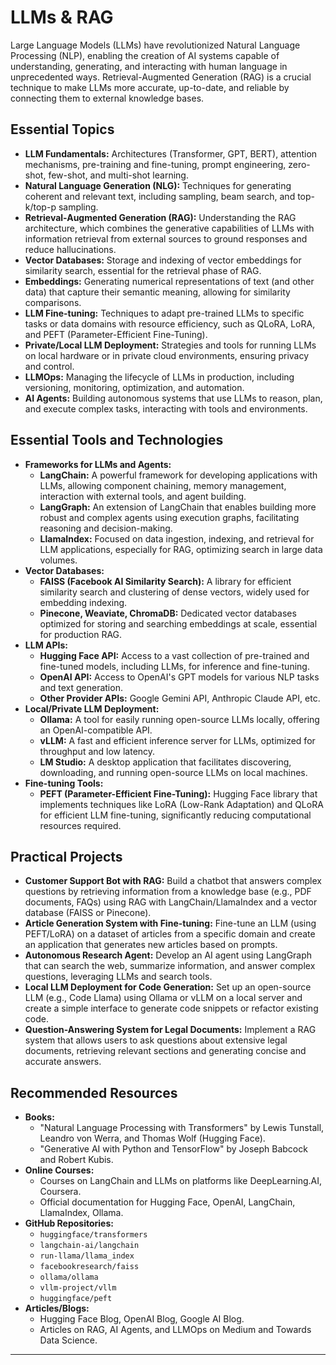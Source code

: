 # LLMs & RAG

Large Language Models (LLMs) have revolutionized Natural Language Processing (NLP), enabling the creation of AI systems capable of understanding, generating, and interacting with human language in unprecedented ways. Retrieval-Augmented Generation (RAG) is a crucial technique to make LLMs more accurate, up-to-date, and reliable by connecting them to external knowledge bases.

## Essential Topics

*   **LLM Fundamentals:** Architectures (Transformer, GPT, BERT), attention mechanisms, pre-training and fine-tuning, prompt engineering, zero-shot, few-shot, and multi-shot learning.
*   **Natural Language Generation (NLG):** Techniques for generating coherent and relevant text, including sampling, beam search, and top-k/top-p sampling.
*   **Retrieval-Augmented Generation (RAG):** Understanding the RAG architecture, which combines the generative capabilities of LLMs with information retrieval from external sources to ground responses and reduce hallucinations.
*   **Vector Databases:** Storage and indexing of vector embeddings for similarity search, essential for the retrieval phase of RAG.
*   **Embeddings:** Generating numerical representations of text (and other data) that capture their semantic meaning, allowing for similarity comparisons.
*   **LLM Fine-tuning:** Techniques to adapt pre-trained LLMs to specific tasks or data domains with resource efficiency, such as QLoRA, LoRA, and PEFT (Parameter-Efficient Fine-Tuning).
*   **Private/Local LLM Deployment:** Strategies and tools for running LLMs on local hardware or in private cloud environments, ensuring privacy and control.
*   **LLMOps:** Managing the lifecycle of LLMs in production, including versioning, monitoring, optimization, and automation.
*   **AI Agents:** Building autonomous systems that use LLMs to reason, plan, and execute complex tasks, interacting with tools and environments.

## Essential Tools and Technologies

*   **Frameworks for LLMs and Agents:**
    *   **LangChain:** A powerful framework for developing applications with LLMs, allowing component chaining, memory management, interaction with external tools, and agent building.
    *   **LangGraph:** An extension of LangChain that enables building more robust and complex agents using execution graphs, facilitating reasoning and decision-making.
    *   **LlamaIndex:** Focused on data ingestion, indexing, and retrieval for LLM applications, especially for RAG, optimizing search in large data volumes.
*   **Vector Databases:**
    *   **FAISS (Facebook AI Similarity Search):** A library for efficient similarity search and clustering of dense vectors, widely used for embedding indexing.
    *   **Pinecone, Weaviate, ChromaDB:** Dedicated vector databases optimized for storing and searching embeddings at scale, essential for production RAG.
*   **LLM APIs:**
    *   **Hugging Face API:** Access to a vast collection of pre-trained and fine-tuned models, including LLMs, for inference and fine-tuning.
    *   **OpenAI API:** Access to OpenAI's GPT models for various NLP tasks and text generation.
    *   **Other Provider APIs:** Google Gemini API, Anthropic Claude API, etc.
*   **Local/Private LLM Deployment:**
    *   **Ollama:** A tool for easily running open-source LLMs locally, offering an OpenAI-compatible API.
    *   **vLLM:** A fast and efficient inference server for LLMs, optimized for throughput and low latency.
    *   **LM Studio:** A desktop application that facilitates discovering, downloading, and running open-source LLMs on local machines.
*   **Fine-tuning Tools:**
    *   **PEFT (Parameter-Efficient Fine-Tuning):** Hugging Face library that implements techniques like LoRA (Low-Rank Adaptation) and QLoRA for efficient LLM fine-tuning, significantly reducing computational resources required.

## Practical Projects

*   **Customer Support Bot with RAG:** Build a chatbot that answers complex questions by retrieving information from a knowledge base (e.g., PDF documents, FAQs) using RAG with LangChain/LlamaIndex and a vector database (FAISS or Pinecone).
*   **Article Generation System with Fine-tuning:** Fine-tune an LLM (using PEFT/LoRA) on a dataset of articles from a specific domain and create an application that generates new articles based on prompts.
*   **Autonomous Research Agent:** Develop an AI agent using LangGraph that can search the web, summarize information, and answer complex questions, leveraging LLMs and search tools.
*   **Local LLM Deployment for Code Generation:** Set up an open-source LLM (e.g., Code Llama) using Ollama or vLLM on a local server and create a simple interface to generate code snippets or refactor existing code.
*   **Question-Answering System for Legal Documents:** Implement a RAG system that allows users to ask questions about extensive legal documents, retrieving relevant sections and generating concise and accurate answers.

## Recommended Resources

*   **Books:**
    *   "Natural Language Processing with Transformers" by Lewis Tunstall, Leandro von Werra, and Thomas Wolf (Hugging Face).
    *   "Generative AI with Python and TensorFlow" by Joseph Babcock and Robert Kubis.
*   **Online Courses:**
    *   Courses on LangChain and LLMs on platforms like DeepLearning.AI, Coursera.
    *   Official documentation for Hugging Face, OpenAI, LangChain, LlamaIndex, Ollama.
*   **GitHub Repositories:**
    *   `huggingface/transformers`
    *   `langchain-ai/langchain`
    *   `run-llama/llama_index`
    *   `facebookresearch/faiss`
    *   `ollama/ollama`
    *   `vllm-project/vllm`
    *   `huggingface/peft`
*   **Articles/Blogs:**
    *   Hugging Face Blog, OpenAI Blog, Google AI Blog.
    *   Articles on RAG, AI Agents, and LLMOps on Medium and Towards Data Science.

---


